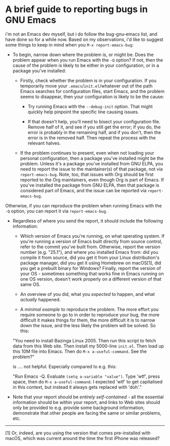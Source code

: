 # A brief guide to reporting bugs in GNU Emacs

i'm not an Emacs dev myself, but i do follow the bug-gnu-emacs list, and have done so for a while now. Based on my observations, i'd like to suggest some things to keep in mind when you `M-x report-emacs-bug`:

* To begin, narrow down where the problem is, or might be. Does the problem appear when you run Emacs with the `-Q` option? If not, then the cause of the problem is likely to be either in your configuration, or in a package you've installed:

  * Firstly, check whether the problem is in your configuration. If you temporarily move your `.emacs`/`init.el`/whatever out of the path Emacs searches for configuration files, start Emacs, and the problem seems to disappear, then your configuration is likely to be the cause:

    * Try running Emacs with the `--debug-init` option. That might quickly help pinpoint the specific line causing issues.

    * If that doesn't help, you'll need to bisect your configuration file. Remove half of it, and see if you still get the error; if you do, the error is probably in the remaining half, and if you don't, then the error is in the removed half. Then repeat the process with the relevant halves.

  * If the problem continues to present, even when not loading your personal configuration, then a package you've installed might be the problem. Unless it's a package you've installed from GNU ELPA, you need to report the issue to the maintainer(s) of that package, not via `report-emacs-bug`. Note, too, that issues with Org should be first reported to the Org maintainers, even though Org is part of Emacs. If you've installed the package from GNU ELPA, then that package is considered part of Emacs, and the issue can be reported via `report-emacs-bug`.

Otherwise, if you can reproduce the problem when running Emacs with the `-Q` option, you can report it via `report-emacs-bug`.

* Regardless of where you send the report, it should include the following information:

  * Which version of Emacs you're running, on what operating system. If you're running a version of Emacs built directly from source control, refer to the commit you've built from. Otherwise, report the version number (e.g. "25.1"), and where you installed Emacs from: did you compile it from source, did you get it from your Linux distribution's package manager, did you get it using Homebrew on macOS[1], did you get a prebuilt binary for Windows? Finally, report the version of your OS - sometimes something that works fine in Emacs running on one OS version, doesn't work properly on a different version of that same OS.

  * An overview of you did, what you *expected* to happen, and what *actually* happened.

  * A *minimal example* to reproduce the problem. The more effort you require someone to go to in order to reproduce your bug, the more difficult it makes things for them, the more difficult it is to narrow down the issue, and the less likely the problem will be solved. So this:

  "You need to install Bazinga Linux 2005. Then run this script to fetch data from this Web site. Then install my 5000-line `init.el`. Then load up this 10M file into Emacs. Then do `M-x a-useful-command`. See the problem?"

  is .... not helpful. Especially compared to e.g. this:

  "Run Emacs -Q. Evaluate `(setq a-variable "value")`. Type 'wtf', press space, then do `M-x a-useful-command`. I expected 'wtf' to get capitalised in this context, but instead it always gets replaced with 'doh'."

* Note that your report should be *entirely self-contained* - all the essential information should be within your report, and links to Web sites should only be provided to e.g. provide some background information, demonstrate that other people are facing the same or similar problems, etc.

-----

[1] Or, indeed, are you using the version that comes pre-installed with macOS, which was current around the time the first iPhone was released?
